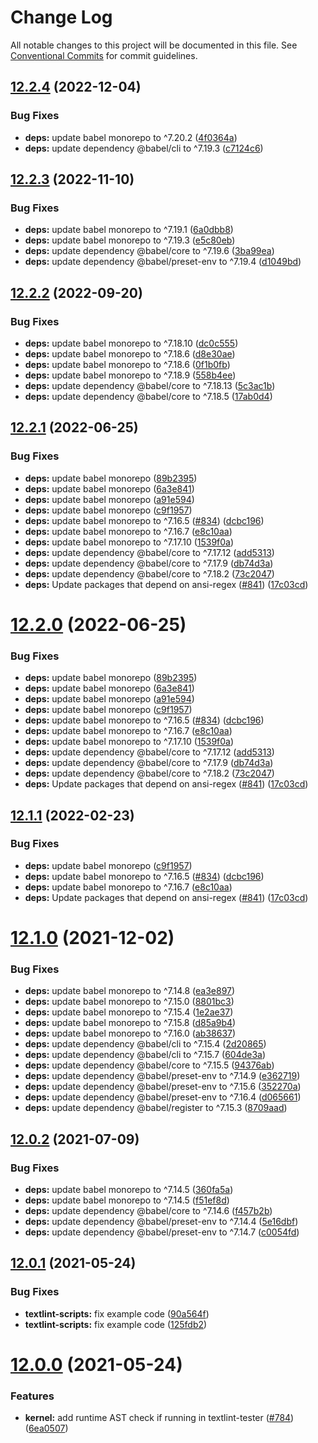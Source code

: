 # Change Log

All notable changes to this project will be documented in this file.
See [Conventional Commits](https://conventionalcommits.org) for commit guidelines.

## [12.2.4](https://github.com/textlint/textlint/compare/v12.2.3...v12.2.4) (2022-12-04)


### Bug Fixes

* **deps:** update babel monorepo to ^7.20.2 ([4f0364a](https://github.com/textlint/textlint/commit/4f0364a371d1f2ab4a89ce073f8ce45aa9c07d41))
* **deps:** update dependency @babel/cli to ^7.19.3 ([c7124c6](https://github.com/textlint/textlint/commit/c7124c69cfcd1f9544b77bc815d9046b387551e7))





## [12.2.3](https://github.com/textlint/textlint/compare/v12.2.2...v12.2.3) (2022-11-10)


### Bug Fixes

* **deps:** update babel monorepo to ^7.19.1 ([6a0dbb8](https://github.com/textlint/textlint/commit/6a0dbb8d8b109de91c41057aefa6e91fa941dda2))
* **deps:** update babel monorepo to ^7.19.3 ([e5c80eb](https://github.com/textlint/textlint/commit/e5c80ebb5416b6b13071583320e144b056345287))
* **deps:** update dependency @babel/core to ^7.19.6 ([3ba99ea](https://github.com/textlint/textlint/commit/3ba99eafe4a80478966f0ab2622b7a2d18cdd513))
* **deps:** update dependency @babel/preset-env to ^7.19.4 ([d1049bd](https://github.com/textlint/textlint/commit/d1049bd916cabd79d088b0596a72026198ecc0b3))





## [12.2.2](https://github.com/textlint/textlint/compare/v12.2.1...v12.2.2) (2022-09-20)


### Bug Fixes

* **deps:** update babel monorepo to ^7.18.10 ([dc0c555](https://github.com/textlint/textlint/commit/dc0c5556bbd8f1bfb5b649b26536b6095c3ea0b3))
* **deps:** update babel monorepo to ^7.18.6 ([d8e30ae](https://github.com/textlint/textlint/commit/d8e30aeea1f047af3d6658e62d9e3761b873866c))
* **deps:** update babel monorepo to ^7.18.6 ([0f1b0fb](https://github.com/textlint/textlint/commit/0f1b0fb8a500423e96fe5e69a081ed04bae64457))
* **deps:** update babel monorepo to ^7.18.9 ([558b4ee](https://github.com/textlint/textlint/commit/558b4ee517e901f203cfe61e80cc2aa3f8873294))
* **deps:** update dependency @babel/core to ^7.18.13 ([5c3ac1b](https://github.com/textlint/textlint/commit/5c3ac1bcad430de42f588a2cf94325eb89371447))
* **deps:** update dependency @babel/core to ^7.18.5 ([17ab0d4](https://github.com/textlint/textlint/commit/17ab0d46b9f89499428dd49f631f222870022107))





## [12.2.1](https://github.com/textlint/textlint/compare/v12.1.0...v12.2.1) (2022-06-25)


### Bug Fixes

* **deps:** update babel monorepo ([89b2395](https://github.com/textlint/textlint/commit/89b2395487649a711e93aa8790dea89e8b65dc39))
* **deps:** update babel monorepo ([6a3e841](https://github.com/textlint/textlint/commit/6a3e841f345f6334c23871a0e4d8a8cd68590fad))
* **deps:** update babel monorepo ([a91e594](https://github.com/textlint/textlint/commit/a91e5946f29a1ab5cf6478a7e1a575254c3dcfb1))
* **deps:** update babel monorepo ([c9f1957](https://github.com/textlint/textlint/commit/c9f195786a6a3f21b5d009425fb92e33126ab849))
* **deps:** update babel monorepo to ^7.16.5 ([#834](https://github.com/textlint/textlint/issues/834)) ([dcbc196](https://github.com/textlint/textlint/commit/dcbc1965d4039b4000b4d99b3d55e851ddd7b31c))
* **deps:** update babel monorepo to ^7.16.7 ([e8c10aa](https://github.com/textlint/textlint/commit/e8c10aa9458e35e82c6ff835e4f398dbf5fb617e))
* **deps:** update babel monorepo to ^7.17.10 ([1539f0a](https://github.com/textlint/textlint/commit/1539f0aa2651e50315dff5cf8ab9f18c5b798996))
* **deps:** update dependency @babel/core to ^7.17.12 ([add5313](https://github.com/textlint/textlint/commit/add531307d0810be4cfd266f8758aa0d45b4c845))
* **deps:** update dependency @babel/core to ^7.17.9 ([db74d3a](https://github.com/textlint/textlint/commit/db74d3a874cb393555d3f678f32387a635cfe63c))
* **deps:** update dependency @babel/core to ^7.18.2 ([73c2047](https://github.com/textlint/textlint/commit/73c20472745dffbe50c65b00fe4884c55399cbf6))
* **deps:** Update packages that depend on ansi-regex ([#841](https://github.com/textlint/textlint/issues/841)) ([17c03cd](https://github.com/textlint/textlint/commit/17c03cd1327cba41eba5db97332ffed4583b32a4))





# [12.2.0](https://github.com/textlint/textlint/compare/v12.1.0...v12.2.0) (2022-06-25)


### Bug Fixes

* **deps:** update babel monorepo ([89b2395](https://github.com/textlint/textlint/commit/89b2395487649a711e93aa8790dea89e8b65dc39))
* **deps:** update babel monorepo ([6a3e841](https://github.com/textlint/textlint/commit/6a3e841f345f6334c23871a0e4d8a8cd68590fad))
* **deps:** update babel monorepo ([a91e594](https://github.com/textlint/textlint/commit/a91e5946f29a1ab5cf6478a7e1a575254c3dcfb1))
* **deps:** update babel monorepo ([c9f1957](https://github.com/textlint/textlint/commit/c9f195786a6a3f21b5d009425fb92e33126ab849))
* **deps:** update babel monorepo to ^7.16.5 ([#834](https://github.com/textlint/textlint/issues/834)) ([dcbc196](https://github.com/textlint/textlint/commit/dcbc1965d4039b4000b4d99b3d55e851ddd7b31c))
* **deps:** update babel monorepo to ^7.16.7 ([e8c10aa](https://github.com/textlint/textlint/commit/e8c10aa9458e35e82c6ff835e4f398dbf5fb617e))
* **deps:** update babel monorepo to ^7.17.10 ([1539f0a](https://github.com/textlint/textlint/commit/1539f0aa2651e50315dff5cf8ab9f18c5b798996))
* **deps:** update dependency @babel/core to ^7.17.12 ([add5313](https://github.com/textlint/textlint/commit/add531307d0810be4cfd266f8758aa0d45b4c845))
* **deps:** update dependency @babel/core to ^7.17.9 ([db74d3a](https://github.com/textlint/textlint/commit/db74d3a874cb393555d3f678f32387a635cfe63c))
* **deps:** update dependency @babel/core to ^7.18.2 ([73c2047](https://github.com/textlint/textlint/commit/73c20472745dffbe50c65b00fe4884c55399cbf6))
* **deps:** Update packages that depend on ansi-regex ([#841](https://github.com/textlint/textlint/issues/841)) ([17c03cd](https://github.com/textlint/textlint/commit/17c03cd1327cba41eba5db97332ffed4583b32a4))





## [12.1.1](https://github.com/textlint/textlint/compare/v12.1.0...v12.1.1) (2022-02-23)


### Bug Fixes

* **deps:** update babel monorepo ([c9f1957](https://github.com/textlint/textlint/commit/c9f195786a6a3f21b5d009425fb92e33126ab849))
* **deps:** update babel monorepo to ^7.16.5 ([#834](https://github.com/textlint/textlint/issues/834)) ([dcbc196](https://github.com/textlint/textlint/commit/dcbc1965d4039b4000b4d99b3d55e851ddd7b31c))
* **deps:** update babel monorepo to ^7.16.7 ([e8c10aa](https://github.com/textlint/textlint/commit/e8c10aa9458e35e82c6ff835e4f398dbf5fb617e))
* **deps:** Update packages that depend on ansi-regex ([#841](https://github.com/textlint/textlint/issues/841)) ([17c03cd](https://github.com/textlint/textlint/commit/17c03cd1327cba41eba5db97332ffed4583b32a4))





# [12.1.0](https://github.com/textlint/textlint/compare/v12.0.2...v12.1.0) (2021-12-02)


### Bug Fixes

* **deps:** update babel monorepo to ^7.14.8 ([ea3e897](https://github.com/textlint/textlint/commit/ea3e897906385be1bb718d1c07d60b9eb95d9612))
* **deps:** update babel monorepo to ^7.15.0 ([8801bc3](https://github.com/textlint/textlint/commit/8801bc30091adc126a13e946776863b4c14e23db))
* **deps:** update babel monorepo to ^7.15.4 ([1e2ae37](https://github.com/textlint/textlint/commit/1e2ae37b15fe4cd8362cc9b249ca44a85625a89d))
* **deps:** update babel monorepo to ^7.15.8 ([d85a9b4](https://github.com/textlint/textlint/commit/d85a9b432d73793309e454ada30d0b42e32f5afc))
* **deps:** update babel monorepo to ^7.16.0 ([ab38637](https://github.com/textlint/textlint/commit/ab38637fa6233d34db6c8fb7cfe02630c86bb345))
* **deps:** update dependency @babel/cli to ^7.15.4 ([2d20865](https://github.com/textlint/textlint/commit/2d2086572ca4dafe04ffd776b0e693201733f95a))
* **deps:** update dependency @babel/cli to ^7.15.7 ([604de3a](https://github.com/textlint/textlint/commit/604de3a5c6824d375d56be553f4547438e70a1e0))
* **deps:** update dependency @babel/core to ^7.15.5 ([94376ab](https://github.com/textlint/textlint/commit/94376abf249553c94d0e39aaebbc449942ecdf43))
* **deps:** update dependency @babel/preset-env to ^7.14.9 ([e362719](https://github.com/textlint/textlint/commit/e362719192d3a370bac80149da502418b8f63237))
* **deps:** update dependency @babel/preset-env to ^7.15.6 ([352270a](https://github.com/textlint/textlint/commit/352270a0e7fb06b5dad8a9cfa74d02f261211550))
* **deps:** update dependency @babel/preset-env to ^7.16.4 ([d065661](https://github.com/textlint/textlint/commit/d065661df69d72ecf21baaec7dcd20d1db6b5bb4))
* **deps:** update dependency @babel/register to ^7.15.3 ([8709aad](https://github.com/textlint/textlint/commit/8709aad88391b1ce3438067c0076f6959e5e4164))





## [12.0.2](https://github.com/textlint/textlint/compare/v12.0.1...v12.0.2) (2021-07-09)


### Bug Fixes

* **deps:** update babel monorepo to ^7.14.5 ([360fa5a](https://github.com/textlint/textlint/commit/360fa5a4ece04703339af8136ab94ee2c0ef8edb))
* **deps:** update babel monorepo to ^7.14.5 ([f51ef8d](https://github.com/textlint/textlint/commit/f51ef8d8652e3c11afec4939fa7c6c8fff0328dd))
* **deps:** update dependency @babel/core to ^7.14.6 ([f457b2b](https://github.com/textlint/textlint/commit/f457b2bea002810bd97648853603596723e70f92))
* **deps:** update dependency @babel/preset-env to ^7.14.4 ([5e16dbf](https://github.com/textlint/textlint/commit/5e16dbf32f4c9398a9af3a592c18c040a5b8f53a))
* **deps:** update dependency @babel/preset-env to ^7.14.7 ([c0054fd](https://github.com/textlint/textlint/commit/c0054fd54808d2ee2b55a52457f34c7bbfa63cbb))





## [12.0.1](https://github.com/textlint/textlint/compare/v12.0.0...v12.0.1) (2021-05-24)


### Bug Fixes

* **textlint-scripts:** fix example code ([90a564f](https://github.com/textlint/textlint/commit/90a564f2872be887a8373647eed084b6c46b50c7))
* **textlint-scripts:** fix example code ([125fdb2](https://github.com/textlint/textlint/commit/125fdb20fa55995984c9c2c174b0002ed44fbea3))





# [12.0.0](https://github.com/textlint/textlint/compare/v12.0.0-beta.1...v12.0.0) (2021-05-24)


### Features

* **kernel:** add runtime AST check if running in textlint-tester ([#784](https://github.com/textlint/textlint/issues/784)) ([6ea0507](https://github.com/textlint/textlint/commit/6ea0507eb1357be9c55938c9d8ae30d2f6ce9e3c))
